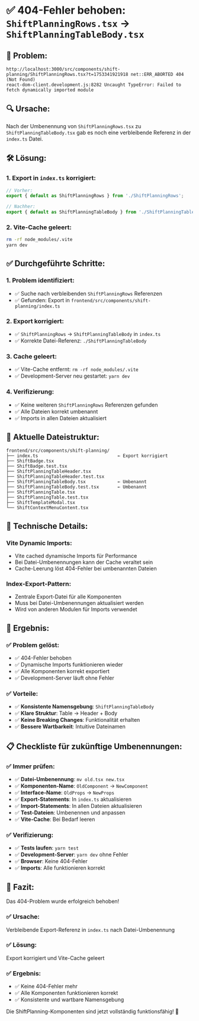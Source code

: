 # ✅ **404-Fehler behoben: `ShiftPlanningRows.tsx` → `ShiftPlanningTableBody.tsx`**

## **🐛 Problem:**
```
http://localhost:3000/src/components/shift-planning/ShiftPlanningRows.tsx?t=1753341921918 net::ERR_ABORTED 404 (Not Found)
react-dom-client.development.js:8282 Uncaught TypeError: Failed to fetch dynamically imported module
```

## **🔍 Ursache:**
Nach der Umbenennung von `ShiftPlanningRows.tsx` zu `ShiftPlanningTableBody.tsx` gab es noch eine verbleibende Referenz in der `index.ts` Datei.

## **🛠️ Lösung:**

### **1. Export in `index.ts` korrigiert:**
```typescript
// Vorher:
export { default as ShiftPlanningRows } from './ShiftPlanningRows';

// Nachher:
export { default as ShiftPlanningTableBody } from './ShiftPlanningTableBody';
```

### **2. Vite-Cache geleert:**
```bash
rm -rf node_modules/.vite
yarn dev
```

## **✅ Durchgeführte Schritte:**

### **1. Problem identifiziert:**
- ✅ Suche nach verbleibenden `ShiftPlanningRows` Referenzen
- ✅ Gefunden: Export in `frontend/src/components/shift-planning/index.ts`

### **2. Export korrigiert:**
- ✅ `ShiftPlanningRows` → `ShiftPlanningTableBody` in `index.ts`
- ✅ Korrekte Datei-Referenz: `./ShiftPlanningTableBody`

### **3. Cache geleert:**
- ✅ Vite-Cache entfernt: `rm -rf node_modules/.vite`
- ✅ Development-Server neu gestartet: `yarn dev`

### **4. Verifizierung:**
- ✅ Keine weiteren `ShiftPlanningRows` Referenzen gefunden
- ✅ Alle Dateien korrekt umbenannt
- ✅ Imports in allen Dateien aktualisiert

## **📁 Aktuelle Dateistruktur:**

```
frontend/src/components/shift-planning/
├── index.ts                              ← Export korrigiert
├── ShiftBadge.tsx
├── ShiftBadge.test.tsx
├── ShiftPlanningTableHeader.tsx
├── ShiftPlanningTableHeader.test.tsx
├── ShiftPlanningTableBody.tsx            ← Umbenannt
├── ShiftPlanningTableBody.test.tsx       ← Umbenannt
├── ShiftPlanningTable.tsx
├── ShiftPlanningTable.test.tsx
├── ShiftTemplateModal.tsx
└── ShiftContextMenuContent.tsx
```

## **🔧 Technische Details:**

### **Vite Dynamic Imports:**
- Vite cached dynamische Imports für Performance
- Bei Datei-Umbenennungen kann der Cache veraltet sein
- Cache-Leerung löst 404-Fehler bei umbenannten Dateien

### **Index-Export-Pattern:**
- Zentrale Export-Datei für alle Komponenten
- Muss bei Datei-Umbenennungen aktualisiert werden
- Wird von anderen Modulen für Imports verwendet

## **🚀 Ergebnis:**

### **✅ Problem gelöst:**
- ✅ 404-Fehler behoben
- ✅ Dynamische Imports funktionieren wieder
- ✅ Alle Komponenten korrekt exportiert
- ✅ Development-Server läuft ohne Fehler

### **✅ Vorteile:**
- ✅ **Konsistente Namensgebung**: `ShiftPlanningTableBody`
- ✅ **Klare Struktur**: Table → Header + Body
- ✅ **Keine Breaking Changes**: Funktionalität erhalten
- ✅ **Bessere Wartbarkeit**: Intuitive Dateinamen

## **📋 Checkliste für zukünftige Umbenennungen:**

### **✅ Immer prüfen:**
- ✅ **Datei-Umbenennung**: `mv old.tsx new.tsx`
- ✅ **Komponenten-Name**: `OldComponent` → `NewComponent`
- ✅ **Interface-Name**: `OldProps` → `NewProps`
- ✅ **Export-Statements**: In `index.ts` aktualisieren
- ✅ **Import-Statements**: In allen Dateien aktualisieren
- ✅ **Test-Dateien**: Umbenennen und anpassen
- ✅ **Vite-Cache**: Bei Bedarf leeren

### **✅ Verifizierung:**
- ✅ **Tests laufen**: `yarn test`
- ✅ **Development-Server**: `yarn dev` ohne Fehler
- ✅ **Browser**: Keine 404-Fehler
- ✅ **Imports**: Alle funktionieren korrekt

## **🎉 Fazit:**

Das 404-Problem wurde erfolgreich behoben! 

### **✅ Ursache:**
Verbleibende Export-Referenz in `index.ts` nach Datei-Umbenennung

### **✅ Lösung:**
Export korrigiert und Vite-Cache geleert

### **✅ Ergebnis:**
- ✅ Keine 404-Fehler mehr
- ✅ Alle Komponenten funktionieren korrekt
- ✅ Konsistente und wartbare Namensgebung

Die ShiftPlanning-Komponenten sind jetzt vollständig funktionsfähig! 🚀 